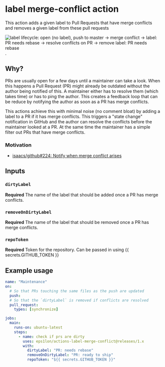 # label merge-conflict action

This action adds a given label to Pull Requests that have merge conflicts and removes a given label from these pull requests

![label lifecycle: open (no label), push to master -> merge conflict -> label: PR needs rebase -> resolve conflicts on PR -> remove label: PR needs rebase](https://raw.githubusercontent.com/eps1lon/actions-label-merge-conflict/docs/rationale/label-lifecycle.png).

## Why?

PRs are usually open for a few days until a maintainer can take a look. When this happens a Pull Request (PR) might already be outdated without the author being notified of this. A maintainer either has to resolve them (which takes time) or has to ping the author. This creates a feedback loop that can be reduce by notifying the author as soon as a PR has merge conflicts.

This actions achieve this with minimal noise (no comment bloat) by adding a label to a PR if it has merge conflicts. This triggers a "state change" notification in GitHub and the author can resolve the conflicts before the maintainer looked at a PR. At the same time the maintainer has a simple filter out PRs that have merge conflicts.

### Motivation

- [isaacs/github#224: Notify when merge conflict arises](https://github.com/isaacs/github/issues/224)

## Inputs

### `dirtyLabel`

**Required** The name of the label that should be added once a PR has merge conflicts.

### `removeOnDirtyLabel`

**Required** The name of the label that should be removed once a PR has merge conflicts.

### `repoToken`

**Required** Token for the repository. Can be passed in using {{ secrets.GITHUB_TOKEN }}

## Example usage

```yaml
name: "Maintenance"
on:
  # So that PRs touching the same files as the push are updated
  push:
  # So that the `dirtyLabel` is removed if conflicts are resolved
  pull_request:
    types: [synchronize]

jobs:
  main:
    runs-on: ubuntu-latest
    steps:
      - name: check if prs are dirty
        uses: eps1lon/actions-label-merge-conflict@releases/1.x
        with:
          dirtyLabel: "PR: needs rebase"
          removeOnDirtyLabel: "PR: ready to ship"
          repoToken: "${{ secrets.GITHUB_TOKEN }}"
```
